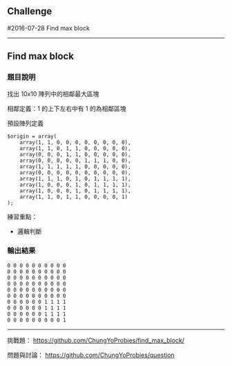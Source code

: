 ## Challenge


#2016-07-28 Find max block

------------------------

## Find max block
### 題目說明

找出 10x10 陣列中的相鄰最大區塊

相鄰定義：1 的上下左右中有 1 的為相鄰區塊

預設陣列定義

    $origin = array(
        array(1, 1, 0, 0, 0, 0, 0, 0, 0, 0),
        array(1, 1, 0, 1, 1, 0, 0, 0, 0, 0),
        array(0, 0, 0, 1, 1, 0, 0, 0, 0, 0),
        array(0, 0, 0, 0, 0, 1, 1, 1, 0, 0),
        array(1, 1, 1, 1, 1, 0, 0, 0, 0, 0),
        array(0, 0, 0, 0, 0, 0, 0, 0, 0, 0),
        array(1, 1, 1, 0, 1, 0, 1, 1, 1, 1),
        array(1, 0, 0, 0, 1, 0, 1, 1, 1, 1),
        array(1, 0, 0, 0, 1, 0, 1, 1, 1, 1),
        array(1, 1, 0, 1, 1, 0, 0, 0, 0, 1)
    );

練習重點：

 * 邏輯判斷

### 輸出結果

	0 0 0 0 0 0 0 0 0 0
	0 0 0 0 0 0 0 0 0 0
	0 0 0 0 0 0 0 0 0 0
	0 0 0 0 0 0 0 0 0 0
	0 0 0 0 0 0 0 0 0 0
	0 0 0 0 0 0 0 0 0 0
	0 0 0 0 0 0 1 1 1 1
	0 0 0 0 0 0 1 1 1 1
	0 0 0 0 0 0 1 1 1 1
	0 0 0 0 0 0 0 0 0 1

------------------------
挑戰題：
https://github.com/ChungYoProbies/find_max_block/

問題與討論：
https://github.com/ChungYoProbies/question
